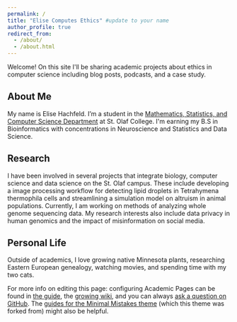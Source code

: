 ```yaml
---
permalink: /
title: "Elise Computes Ethics" #update to your name
author_profile: true
redirect_from: 
  - /about/
  - /about.html
---
```


Welcome! On this site I'll be sharing academic projects about ethics in computer science including blog posts, podcasts, and a case study. 

About Me
---
My name is Elise Hachfeld. I’m a student in the [Mathematics, Statistics, and Computer Science Department](https://wp.stolaf.edu/mscs/) at St. Olaf College. I'm earning my B.S in Bioinformatics with concentrations in Neuroscience and Statistics and Data Science.

Research 
---
I have been involved in several projects that integrate biology, computer science and data science on the St. Olaf campus. These include developing a image processing workflow for detecting lipid droplets in Tetrahymena thermophila cells and streamlining a simulation model on altruism in animal populations. Currently, I am working on methods of analyzing whole genome sequencing data. My research interests also include data privacy in human genomics and the impact of misinformation on social media.

Personal Life
---
Outside of academics, I love growing native Minnesota plants, researching Eastern European genealogy, watching movies, and spending time with my two cats.


For more info on editing this page: configuring Academic Pages can be found in [the guide](https://academicpages.github.io/markdown/), the [growing wiki](https://github.com/academicpages/academicpages.github.io/wiki), and you can always [ask a question on GitHub](https://github.com/academicpages/academicpages.github.io/discussions). The [guides for the Minimal Mistakes theme](https://mmistakes.github.io/minimal-mistakes/docs/configuration/) (which this theme was forked from) might also be helpful.

